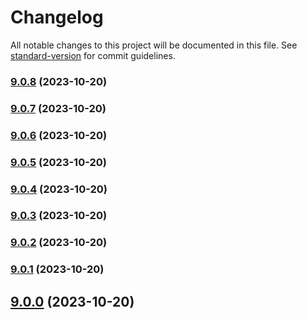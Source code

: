 # Changelog

All notable changes to this project will be documented in this file. See [standard-version](https://github.com/conventional-changelog/standard-version) for commit guidelines.

### [9.0.8](https://github.com/alex-lit/lint-kit/compare/v9.0.6...v9.0.8) (2023-10-20)

### [9.0.7](https://github.com/alex-lit/lint-kit/compare/v9.0.6...v9.0.7) (2023-10-20)

### [9.0.6](https://github.com/alex-lit/lint-kit/compare/v9.0.5...v9.0.6) (2023-10-20)

### [9.0.5](https://github.com/alex-lit/lint-kit/compare/v9.0.4...v9.0.5) (2023-10-20)

### [9.0.4](https://github.com/alex-lit/lint-kit/compare/v9.0.3...v9.0.4) (2023-10-20)

### [9.0.3](https://github.com/alex-lit/lint-kit/compare/v9.0.2...v9.0.3) (2023-10-20)

### [9.0.2](https://github.com/alex-lit/lint-kit/compare/v2.0.2...v9.0.2) (2023-10-20)

### [9.0.1](https://github.com/alex-lit/lint-kit/compare/v38.0.0...v9.0.1) (2023-10-20)

## [9.0.0](https://github.com/alex-lit/lint-kit/compare/v68.0.0...v9.0.0) (2023-10-20)
